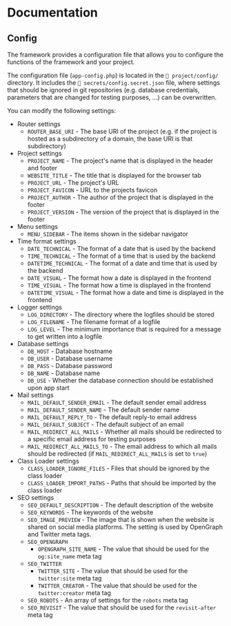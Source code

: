 # Documentation
## Config
The framework provides a configuration file that allows you to configure the functions of the framework and your project.

The configuration file (`app-config.php`) is located in the `📁 project/config/` directory. It includes the `📄 secrets/config.secret.json` file, where settings that should be ignored in git repositories (e.g. database credentials, parameters that are changed for testing purposes, ...) can be overwritten.

You can modify the following settings:
- Router settings
  - `ROUTER_BASE_URI` - The base URI of the project (e.g. if the project is hosted as a subdirectory of a domain, the base URI is that subdirectory)
- Project settings
    - `PROJECT_NAME` - The project's name that is displayed in the header and footer
    - `WEBSITE_TITLE` - The title that is displayed for the browser tab
    - `PROJECT_URL` - The project's URL
    - `PROJECT_FAVICON` - URL to the projects favicon
    - `PROJECT_AUTHOR` - The author of the project that is displayed in the footer
    - `PROJECT_VERSION` - The version of the project that is displayed in the footer
- Menu settings
    - `MENU_SIDEBAR` - The items shown in the sidebar navigator
- Time format settings
    - `DATE_TECHNICAL` - The format of a date that is used by the backend
    - `TIME_TECHNICAL` - The format of a time that is used by the backend
    - `DATETIME_TECHNICAL` - The format of a date and time that is used by the backend
    - `DATE_VISUAL` - The format how a date is displayed in the frontend
    - `TIME_VISUAL` - The format how a time is displayed in the frontend
    - `DATETIME_VISUAL` - The format how a date and time is displayed in the frontend
- Logger settings
    - `LOG_DIRECTORY` - The directory where the logfiles should be stored
    - `LOG_FILENAME` - The filename format of a logfile
    - `LOG_LEVEL` - The minimum importance that is required for a message to get written into a logfile
- Database settings
    - `DB_HOST` - Database hostname
    - `DB_USER` - Database username
    - `DB_PASS` - Database password
    - `DB_NAME` - Database name
    - `DB_USE` - Whether the database connection should be established upon app start
- Mail settings
    - `MAIL_DEFAULT_SENDER_EMAIL` - The default sender email address
    - `MAIL_DEFAULT_SENDER_NAME` - The default sender name
    - `MAIL_DEFAULT_REPLY_TO` - The default reply-to email address
    - `MAIL_DEFAULT_SUBJECT` - The default subject of an email
    - `MAIL_REDIRECT_ALL_MAILS` - Whether all mails should be redirected to a specific email address for testing purposes
    - `MAIL_REDIRECT_ALL_MAILS_TO` - The email address to which all mails should be redirected (if `MAIL_REDIRECT_ALL_MAILS` is set to `true`)
- Class Loader settings
    - `CLASS_LOADER_IGNORE_FILES` - Files that should be ignored by the class loader
    - `CLASS_LOADER_IMPORT_PATHS` - Paths that should be imported by the class loader
- SEO settings
    - `SEO_DEFAULT_DESCRIPTION` - The default description of the website
    - `SEO_KEYWORDS` - The keywords of the website
    - `SEO_IMAGE_PREVIEW` - The image that is shown when the website is shared on social media platforms. The setting is used by OpenGraph and Twitter meta tags.
    - `SEO_OPENGRAPH`
        - `OPENGRAPH_SITE_NAME` - The value that should be used for the `og:site_name` meta tag
    - `SEO_TWITTER`
        - `TWITTER_SITE` - The value that should be used for the `twitter:site` meta tag
        - `TWITTER_CREATOR` - The value that should be used for the `twitter:creator` meta tag
    - `SEO_ROBOTS` - An array of settings for the `robots` meta tag
    - `SEO_REVISIT` - The value that should be used for the `revisit-after` meta tag
